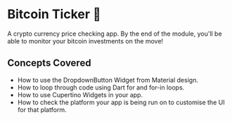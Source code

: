 # Bitcoin Ticker 🤑

A crypto currency price checking app. By the end of the module, you'll be able to monitor your
bitcoin investments on the move!

## Concepts Covered

- How to use the DropdownButton Widget from Material design.
- How to loop through code using Dart for and for-in loops.
- How to use Cupertino Widgets in your app.
- How to check the platform your app is being run on to customise the UI for that platform.